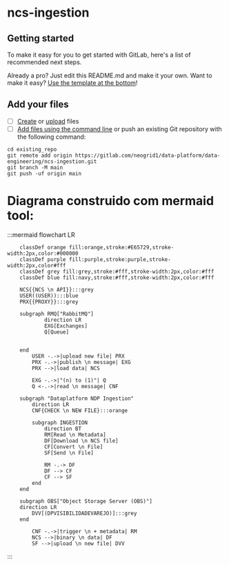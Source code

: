 # ncs-ingestion



## Getting started

To make it easy for you to get started with GitLab, here's a list of recommended next steps.

Already a pro? Just edit this README.md and make it your own. Want to make it easy? [Use the template at the bottom](#editing-this-readme)!

## Add your files

- [ ] [Create](https://docs.gitlab.com/ee/user/project/repository/web_editor.html#create-a-file) or [upload](https://docs.gitlab.com/ee/user/project/repository/web_editor.html#upload-a-file) files
- [ ] [Add files using the command line](https://docs.gitlab.com/ee/gitlab-basics/add-file.html#add-a-file-using-the-command-line) or push an existing Git repository with the following command:

```
cd existing_repo
git remote add origin https://gitlab.com/neogrid1/data-platform/data-engineering/ncs-ingestion.git
git branch -M main
git push -uf origin main
```

# Diagrama construido com mermaid tool:
:::mermaid
    flowchart LR

        classDef orange fill:orange,stroke:#E65729,stroke-width:2px,color:#000000
        classDef purple fill:purple,stroke:purple,stroke-width:2px,color#fff
        classDef grey fill:grey,stroke:#fff,stroke-width:2px,color:#fff
        classDef blue fill:navy,stroke:#fff,stroke-width:2px,color:#fff

        NCS{{NCS \n API}}:::grey
        USER((USER)):::blue
        PRX{{PROXY}}:::grey    

        subgraph RMQ["RabbitMQ"]
                direction LR
                EXG[Exchanges]
                Q[Queue]

                
        end     
            USER -.->|upload new file| PRX 
            PRX -.->|publish \n message| EXG
            PRX -->|load data| NCS
            
            EXG -.->|"(n) to (1)"| Q
            Q <-.->|read \n message| CNF
            
        subgraph "Dataplatform NDP Ingestion" 
            direction LR
            CNF{CHECK \n NEW FILE}:::orange

            subgraph INGESTION
                direction BT
                RM[Read \n Metadata]
                DF[Download \n NCS file]
                CF[Convert \n File]
                SF[Send \n File]

                RM -.-> DF
                DF --> CF
                CF --> SF
            end        
        end
        
        subgraph OBS["Object Storage Server (OBS)"]
        direction LR
            DVV[(DPVISIBILIDADEVAREJO)]:::grey    
        end

            CNF -.->|trigger \n + metadata| RM
            NCS -->|binary \n data| DF
            SF -->|upload \n new file| DVV
:::